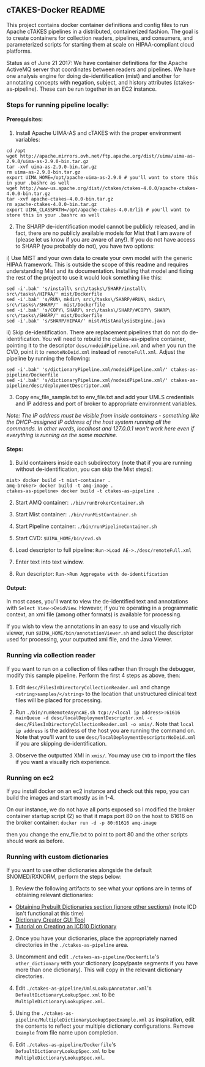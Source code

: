 ## cTAKES-Docker README

This project contains docker container definitions and config files to run
Apache cTAKES pipelines in a distributed, containerized fashion. The goal
is to create containers for collection readers, pipelines, and consumers,
and parameterized scripts for starting them at scale on HIPAA-compliant cloud
platforms.

Status as of June 21 2017: We have container definitions for the Apache
ActiveMQ server that coordinates between readers and pipelines. We have
one analysis engine for doing de-identification (mist) and another for
annotating concepts with negation, subject, and history attributes (ctakes-as-pipeline).
These can be run together in an EC2 instance.

### Steps for running pipeline locally:

#### Prerequisites:
1. Install Apache UIMA-AS and cTAKES with the proper environment variables:
```
cd /opt
wget http://apache.mirrors.ovh.net/ftp.apache.org/dist//uima/uima-as-2.9.0/uima-as-2.9.0-bin.tar.gz
tar -xvf uima-as-2.9.0-bin.tar.gz
rm uima-as-2.9.0-bin.tar.gz
export UIMA_HOME=/opt/apache-uima-as-2.9.0 # you'll want to store this in your .bashrc as well
wget http://www-us.apache.org/dist//ctakes/ctakes-4.0.0/apache-ctakes-4.0.0-bin.tar.gz
tar -xvf apache-ctakes-4.0.0-bin.tar.gz
rm apache-ctakes-4.0.0-bin.tar.gz
export UIMA_CLASSPATH=/opt/apache-ctakes-4.0.0/lib # you'll want to store this in your .bashrc as well
```

2. The SHARP de-identification model cannot be publicly released, and in fact, there are no publicly available models for Mist that I am aware of (please let us know if you are aware of any!). If you do not have access to SHARP (you probably do not), you have two options:

 i) Use MIST and your own data to create your own model with the generic HIPAA framework. This is outside the scope of this readme and requires understanding Mist and its documentation. Installing that model and fixing the rest of the project to use it would look something like this:
```
sed -i'.bak' 's/install\ src\/tasks\/SHARP/install\ src\/tasks\/HIPAA/' mist/Dockerfile
sed -i'.bak' 's/RUN\ mkdir\ src\/tasks\/SHARP/#RUN\ mkdir\ src\/tasks\/SHARP/'  mist/Dockerfile
sed -i'.bak' 's/COPY\ SHARP\ src\/tasks\/SHARP/#COPY\ SHARP\ src\/tasks\/SHARP/' mist/Dockerfile
sed -i'.bak' 's/SHARP/HIPAA/' mist/MistAnalysisEngine.java
```
 ii) Skip de-identification. There are replacement pipelines that do not do de-identification. You will need to rebuild the ctakes-as-pipeline container, pointing it to the descriptor ```desc/nodeidPipeline.xml``` and when you run the CVD, point it to ```remoteNoDeid.xml``` instead of ```remoteFull.xml```. Adjust the pipeline by running the following:
```
sed -i'.bak' 's/dictionaryPipeline.xml/nodeidPipeline.xml/' ctakes-as-pipeline/Dockerfile
sed -i'.bak' 's/dictionaryPipeline.xml/nodeidPipeline.xml/' ctakes-as-pipeline/desc/deploymentDescriptor.xml
```

3. Copy env_file_sample.txt to env_file.txt and add your UMLS credentials and IP
address and port of broker to appropriate environment variables.

  *Note: The IP address must be visible from inside containers - something like the DHCP-assigned IP address of the host system running all the commands. In other words, localhost and 127.0.0.1 won't work here even if everything is running on the same machine.*

#### Steps:
1. Build containers inside each subdirectory (note that if you are running without de-identification, you can skip the Mist steps):
```
mist> docker build -t mist-container .
amq-broker> docker build -t amq-image .
ctakes-as-pipeline> docker build -t ctakes-as-pipeline .
```

2. Start AMQ container:
`./bin/runBrokerContainer.sh`

3. Start Mist container:
`./bin/runMistContainer.sh`

4. Start Pipeline container:
`./bin/runPipelineContainer.sh`

5. Start CVD:
`$UIMA_HOME/bin/cvd.sh`

6. Load descriptor to full pipeline:
`Run->Load AE->./desc/remoteFull.xml`

7. Enter text into text window.

8. Run descriptor: `Run->Run Aggregate with de-identification`

#### Output:

In most cases, you'll want to view the de-identified text and annotations with `Select View->DeidView`. However, if you're operating in a programmatic context, an xmi file (among other formats) is available for processing.

If you wish to view the annotations in an easy to use and visually rich viewer, run `$UIMA_HOME/bin/annotationViewer.sh` and select the descriptor used for processing, your outputted xmi file, and the Java Viewer.

### Running via collection reader
If you want to run on a collection of files rather than through the debugger, modify this sample pipeline. Perform the first 4 steps as above, then:

1. Edit `desc/FilesInDirectoryCollectionReader.xml` and change `<string>samples/</string>` to the location that unstructured clinical text files will be placed for processing.

2. Run `./bin/runRemoteAsyncAE.sh tcp://<local ip address>:61616 mainQueue -d desc/localDeploymentDescriptor.xml -c desc/FilesInDirectoryCollectionReader.xml -o xmis/`. Note that `local ip address` is the address of the host you are running the command on. Note that you'll want to use `desc/localDeploymentDescriptorNoDeid.xml` if you are skipping de-identification.

3. Observe the outputted XMI in `xmis/`. You may use `CVD` to import the files if you want a visually rich experience.

### Running on ec2
If you install docker on an ec2 instance and check out this repo, you can build
the images and start mostly as in 1-4.

On our instance, we do not have all ports exposed so I modified the broker
container startup script (2) so that it maps port 80 on the host to 61616 on
the broker container:
`docker run -d -p 80:61616 amq-image`

then you change the env_file.txt to point to port 80 and the other scripts
should work as before.

### Running with custom dictionaries
If you want to use other dictionaries alongside the default SNOMED/RXNORM, perform the steps below:

1. Review the following artifacts to see what your options are in terms of obtaining relevant dictionaries:

- [Obtaining Prebuilt Dictionaries section (ignore other sections)](https://cwiki.apache.org/confluence/display/CTAKES/cTAKES+3.2+Dictionaries+and+Models) (note ICD isn't functional at this time)
- [Dictionary Creator GUI Tool](https://cwiki.apache.org/confluence/display/CTAKES/Dictionary+Creator+GUI)
- [Tutorial on Creating an ICD10 Dictionary](https://www.youtube.com/watch?v=4aOnafv-NQs)

2. Once you have your dictionaries, place the appropriately named directories in the `./ctakes-as-pipeline` area.

3. Uncomment and edit `./ctakes-as-pipeline/Dockerfile`'s `other_dictionary` with your dictionary (copy/paste segments if you have more than one dictionary). This will copy in the relevant dictionary directories.

4. Edit `./ctakes-as-pipeline/UmlsLookupAnnotator.xml`'s `DefaultDictionaryLookupSpec.xml` to be `MultipleDictionaryLookupSpec.xml`.

5. Using the `./ctakes-as-pipeline/MultipleDictionaryLookupSpecExample.xml` as inspiration, edit the contents to reflect your multiple dictionary configurations. Remove `Example` from file name upon completion.

6. Edit `./ctakes-as-pipeline/Dockerfile`'s `DefaultDictionaryLookupSpec.xml` to be `MultipleDictionaryLookupSpec.xml`.
